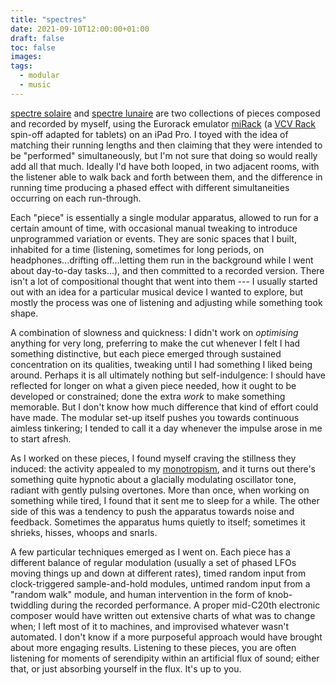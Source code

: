 ```yaml
---
title: "spectres"
date: 2021-09-10T12:00:00+01:00
draft: false
toc: false
images:
tags: 
  - modular
  - music
---
```

[spectre solaire](https://open.spotify.com/track/1QxK6IG2Gw81jSPWdaPKrA?si=7WfQhNTeQuaoLich21rtnA&context=spotify%3Aartist%3A1uAMOaGbobgRv3Gqt5QaDS&dl_branch=1) and [spectre lunaire](https://open.spotify.com/track/49YrMpGphSz1h0xE5uoST8?si=_Ex7kpuNSGazxUgEiaFpLA&context=spotify%3Aalbum%3A4KT7HqNdINBIMfUxe40P62&dl_branch=1) are two collections of pieces composed and recorded by myself, using the Eurorack emulator [miRack](https://mirack.app/) (a [VCV Rack](https://vcvrack.com/) spin-off adapted for tablets) on an iPad Pro. I toyed with the idea of matching their running lengths and then claiming that they were intended to be "performed" simultaneously, but I'm not sure that doing so would really add all that much. Ideally I'd have both looped, in two adjacent rooms, with the listener able to walk back and forth between them, and the difference in running time producing a phased effect with different simultaneities occurring on each run-through.

Each "piece" is essentially a single modular apparatus, allowed to run for a certain amount of time, with occasional manual tweaking to introduce unprogrammed variation or events. They are sonic spaces that I built, inhabited for a time (listening, sometimes for long periods, on headphones...drifting off...letting them run in the background while I went about day-to-day tasks...), and then committed to a recorded version. There isn't a lot of compositional thought that went into them --- I usually started out with an idea for a particular musical device I wanted to explore, but mostly the process was one of listening and adjusting while something took shape.

A combination of slowness and quickness: I didn't work on _optimising_ anything for very long, preferring to make the cut whenever I felt I had something distinctive, but each piece emerged through sustained concentration on its qualities, tweaking until I had something I liked being around. Perhaps it is all ultimately nothing but self-indulgence: I should have reflected for longer on what a given piece needed, how it ought to be developed or constrained; done the extra _work_ to make something memorable. But I don't know how much difference that kind of effort could have made. The modular set-up itself pushes you towards continuous aimless tinkering; I tended to call it a day whenever the impulse arose in me to start afresh.

As I worked on these pieces, I found myself craving the stillness they induced: the activity appealed to my [monotropism](https://thepsychologist.bps.org.uk/volume-32/august-2019/me-and-monotropism-unified-theory-autism), and it turns out there's something quite hypnotic about a glacially modulating oscillator tone, radiant with gently pulsing overtones. More than once, when working on something while tired, I found that it sent me to sleep for a while. The other side of this was a tendency to push the apparatus towards noise and feedback. Sometimes the apparatus hums quietly to itself; sometimes it shrieks, hisses, whoops and snarls.

A few particular techniques emerged as I went on. Each piece has a different balance of regular modulation (usually a set of phased LFOs moving things up and down at different rates), timed random input from clock-triggered sample-and-hold modules, untimed random input from a "random walk" module, and human intervention in the form of knob-twiddling during the recorded performance. A proper mid-C20th electronic composer would have written out extensive charts of what was to change when; I left most of it to machines, and improvised whatever wasn't automated. I don't know if a more purposeful approach would have brought about more engaging results. Listening to these pieces, you are often listening for moments of serendipity within an artificial flux of sound; either that, or just absorbing yourself in the flux. It's up to you.